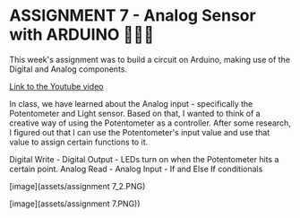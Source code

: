 # **ASSIGNMENT 7 - Analog Sensor with ARDUINO** 🎨🔮✨ #
This week's assignment was to build a circuit on Arduino, making use of the Digital and Analog components.

[Link to the Youtube video](https://youtu.be/JKJx49o2sLA)

In class, we have learned about the Analog input - specifically the Potentometer and Light sensor.
Based on that, I wanted to think of a creative way of using the Potentometer as a controller.
After some research, I figured out that I can use the Potentometer's input value  and use that value to assign certain functions to it.



Digital Write - Digital Output - LEDs turn on when the Potentometer hits a certain point.
Analog Read - Analog Input - 
If and Else If conditionals

[image](assets/assignment 7_2.PNG)


[image](assets/assignment 7.PNG))
